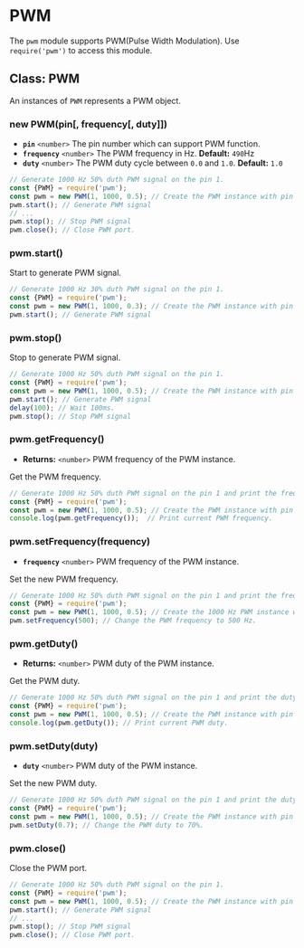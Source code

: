# PWM

The `pwm` module supports PWM(Pulse Width Modulation). Use `require('pwm')` to access this module.

## Class: PWM

An instances of `PWM` represents a PWM object.

### new PWM(pin\[, frequency\[, duty]])

* **`pin`** `<number>` The pin number which can support PWM function.
* **`frequency`** `<number>` The PWM frequency in Hz. **Default:** `490`Hz
* **`duty`** `<number>` The PWM duty cycle between `0.0` and `1.0`. **Default:** `1.0`

```javascript
// Generate 1000 Hz 50% duth PWM signal on the pin 1.
const {PWM} = require('pwm'); 
const pwm = new PWM(1, 1000, 0.5); // Create the PWM instance with pin 1
pwm.start(); // Generate PWM signal
// ...
pwm.stop(); // Stop PWM signal
pwm.close(); // Close PWM port.
```

### pwm.start()

Start to generate PWM signal.

```javascript
// Generate 1000 Hz 30% duth PWM signal on the pin 1.
const {PWM} = require('pwm'); 
const pwm = new PWM(1, 1000, 0.3); // Create the PWM instance with pin 1
pwm.start(); // Generate PWM signal
```

### pwm.stop()

Stop to generate PWM signal.

```javascript
// Generate 1000 Hz 50% duth PWM signal on the pin 1.
const {PWM} = require('pwm'); 
const pwm = new PWM(1, 1000, 0.5); // Create the PWM instance with pin 1
pwm.start(); // Generate PWM signal
delay(100); // Wait 100ms.
pwm.stop(); // Stop PWM signal
```

### pwm.getFrequency()

* **Returns:** `<number>` PWM frequency of the PWM instance.

Get the PWM frequency.

```javascript
// Generate 1000 Hz 50% duth PWM signal on the pin 1 and print the frequency
const {PWM} = require('pwm'); 
const pwm = new PWM(1, 1000, 0.5); // Create the PWM instance with pin 1
console.log(pwm.getFrequency());  // Print current PWM frequency.
```

### pwm.setFrequency(frequency)

* **`frequency`** `<number>` PWM frequency of the PWM instance.

Set the new PWM frequency.

```javascript
// Generate 1000 Hz 50% duth PWM signal on the pin 1 and print the frequency
const {PWM} = require('pwm'); 
const pwm = new PWM(1, 1000, 0.5); // Create the 1000 Hz PWM instance with pin 1
pwm.setFrequency(500); // Change the PWM frequency to 500 Hz.
```

### pwm.getDuty()

* **Returns:** `<number>` PWM duty of the PWM instance.

Get the PWM duty.

```javascript
// Generate 1000 Hz 50% duth PWM signal on the pin 1 and print the duty
const {PWM} = require('pwm'); 
const pwm = new PWM(1, 1000, 0.5); // Create the PWM instance with pin 1
console.log(pwm.getDuty()); // Print current PWM duty.
```

### pwm.setDuty(duty)

* **`duty`** `<number>` PWM duty of the PWM instance.

Set the new PWM duty.

```javascript
// Generate 1000 Hz 50% duth PWM signal on the pin 1 and print the duty
const {PWM} = require('pwm'); 
const pwm = new PWM(1, 1000, 0.5); // Create the PWM instance with pin 1
pwm.setDuty(0.7); // Change the PWM duty to 70%.
```

### pwm.close()

Close the PWM port.

```javascript
// Generate 1000 Hz 50% duth PWM signal on the pin 1.
const {PWM} = require('pwm'); 
const pwm = new PWM(1, 1000, 0.5); // Create the PWM instance with pin 3
pwm.start(); // Generate PWM signal
// ...
pwm.stop(); // Stop PWM signal
pwm.close(); // Close PWM port.
```
